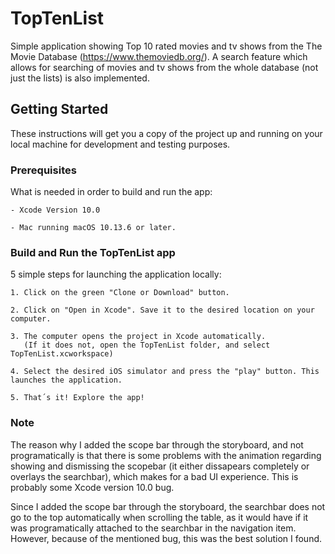 # TopTenList

Simple application showing Top 10 rated movies and tv shows from the The Movie Database (https://www.themoviedb.org/). 
A search feature which allows for searching of movies and tv shows from the whole database (not just the lists) is also implemented.

## Getting Started

These instructions will get you a copy of the project up and running on your local machine for development and testing purposes. 

### Prerequisites

What is needed in order to build and run the app:
```
- Xcode Version 10.0
```
```
- Mac running macOS 10.13.6 or later.
```

### Build and Run the TopTenList app

5 simple steps for launching the application locally:

```
1. Click on the green "Clone or Download" button.
```
```
2. Click on "Open in Xcode". Save it to the desired location on your computer.
```
```
3. The computer opens the project in Xcode automatically. 
   (If it does not, open the TopTenList folder, and select TopTenList.xcworkspace)
```
```
4. Select the desired iOS simulator and press the "play" button. This launches the application. 
```
```
5. That´s it! Explore the app! 
```

### Note
The reason why I added the scope bar through the storyboard, and not programatically is that there is some problems with the animation regarding showing and dismissing the scopebar (it either dissapears completely or overlays the searchbar), which makes for a bad UI experience. This is probably some Xcode version 10.0 bug.

Since I added the scope bar through the storyboard, the searchbar does not go to the top automatically when scrolling the table, as it would have if it was programatically attached to the searchbar in the navigation item. However, because of the mentioned bug, this was the best solution I found. 
